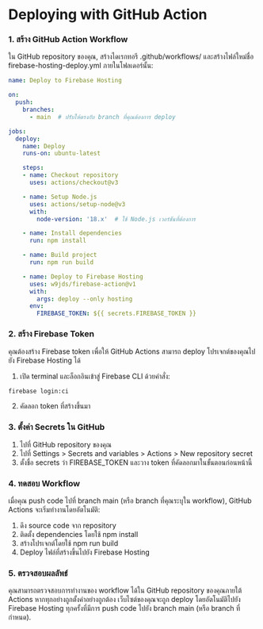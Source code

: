 # Deploying with GitHub Action


### 1. สร้าง GitHub Action Workflow
ใน GitHub repository ของคุณ, สร้างไดเรกทอรี .github/workflows/ และสร้างไฟล์ใหม่ชื่อ firebase-hosting-deploy.yml ภายในโฟลเดอร์นั้น:

```yaml
name: Deploy to Firebase Hosting

on:
  push:
    branches:
      - main  # ปรับให้ตรงกับ branch ที่คุณต้องการ deploy

jobs:
  deploy:
    name: Deploy
    runs-on: ubuntu-latest

    steps:
    - name: Checkout repository
      uses: actions/checkout@v3

    - name: Setup Node.js
      uses: actions/setup-node@v3
      with:
        node-version: '18.x'  # ใช้ Node.js เวอร์ชันที่ต้องการ

    - name: Install dependencies
      run: npm install

    - name: Build project
      run: npm run build

    - name: Deploy to Firebase Hosting
      uses: w9jds/firebase-action@v1
      with:
        args: deploy --only hosting
      env:
        FIREBASE_TOKEN: ${{ secrets.FIREBASE_TOKEN }}

```

### 2. สร้าง Firebase Token
คุณต้องสร้าง Firebase token เพื่อให้ GitHub Actions สามารถ deploy โปรเจกต์ของคุณไปยัง Firebase Hosting ได้

  1. เปิด terminal และล็อกอินเข้าสู่ Firebase CLI ด้วยคำสั่ง:
  ```bash
  firebase login:ci
  ```
  2. คัดลอก token ที่สร้างขึ้นมา

### 3. ตั้งค่า Secrets ใน GitHub
1. ไปที่ GitHub repository ของคุณ
2. ไปที่ Settings > Secrets and variables > Actions > New repository secret
3. ตั้งชื่อ secrets ว่า FIREBASE_TOKEN และวาง token ที่คัดลอกมาในขั้นตอนก่อนหน้านี้

### 4. ทดสอบ Workflow
เมื่อคุณ push code ไปที่ branch main (หรือ branch ที่คุณระบุใน workflow), GitHub Actions จะเริ่มทำงานโดยอัตโนมัติ:

1. ดึง source code จาก repository
2. ติดตั้ง dependencies โดยใช้ npm install
3. สร้างโปรเจกต์โดยใช้ npm run build
4. Deploy ไฟล์ที่สร้างขึ้นไปยัง Firebase Hosting

### 5. ตรวจสอบผลลัพธ์
คุณสามารถตรวจสอบการทำงานของ workflow ได้ใน GitHub repository ของคุณภายใต้ Actions หากทุกอย่างถูกตั้งค่าอย่างถูกต้อง เว็บไซต์ของคุณจะถูก deploy โดยอัตโนมัติไปยัง Firebase Hosting ทุกครั้งที่มีการ push code ไปยัง branch main (หรือ branch ที่กำหนด).